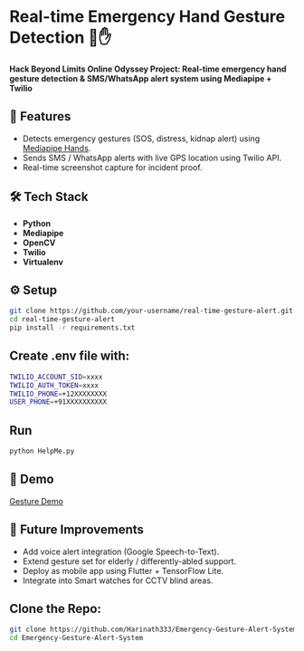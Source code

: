 # Real-time Emergency Hand Gesture Detection 🚨✋

**Hack Beyond Limits Online Odyssey Project: Real-time emergency hand gesture detection & SMS/WhatsApp alert system using Mediapipe + Twilio**  

## 🔹 Features
- Detects emergency gestures (SOS, distress, kidnap alert) using [Mediapipe Hands](https://developers.google.com/mediapipe/solutions/vision/hand_landmarker).
- Sends SMS / WhatsApp alerts with live GPS location using Twilio API.
- Real-time screenshot capture for incident proof.

## 🛠 Tech Stack
- **Python**
- **Mediapipe**
- **OpenCV**
- **Twilio**
- **Virtualenv**

## ⚙️ Setup
```bash
git clone https://github.com/your-username/real-time-gesture-alert.git
cd real-time-gesture-alert
pip install -r requirements.txt
```
## Create .env file with:
```bash
TWILIO_ACCOUNT_SID=xxxx
TWILIO_AUTH_TOKEN=xxxx
TWILIO_PHONE=+12XXXXXXXX
USER_PHONE=+91XXXXXXXXXX
```
## Run
```bash
python HelpMe.py
```
## 🎥 Demo
[Gesture Demo](https://www.youtube.com/watch?v=HJQ8-NkHRgI)

## 🚀 Future Improvements
- Add voice alert integration (Google Speech-to-Text).
- Extend gesture set for elderly / differently-abled support.
- Deploy as mobile app using Flutter + TensorFlow Lite.
- Integrate into Smart watches for CCTV blind areas.

## Clone the Repo:
```bash
git clone https://github.com/Harinath333/Emergency-Gesture-Alert-System.git
cd Emergency-Gesture-Alert-System
```
